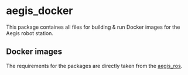 # aegis_docker

This package containes all files for building & run Docker images for the Aegis robot station.

## Docker images

The requirements for the packages are directly taken from the [aegis_ros](https://github.com/AGH-CEAI/aegis_ros).

